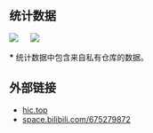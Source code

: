 ## 统计数据
[![](https://github-readme-stats.ccs.cool/api?username=ChengCheng0v0&theme=dracula&show_icons=true&locale=cn)](https://github.com/anuraghazra/github-readme-stats)
&emsp;
[![](https://github-readme-stats.ccs.cool/api/top-langs/?username=ChengCheng0v0&theme=dracula&show_icons=true&locale=cn&layout=compact)](https://github.com/anuraghazra/github-readme-stats)  

**\*** 统计数据中包含来自私有仓库的数据。

## 外部链接
* [hic.top](https://hic.top)
* [space.bilibili.com/675279872](https://space.bilibili.com/675279872)
